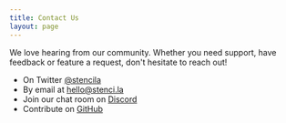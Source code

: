```yaml
---
title: Contact Us
layout: page
---
```


We love hearing from our community. Whether you need support, have feedback or feature a request, don't hesitate to reach out!

- On Twitter [@stencila](https://twitter.com/stencila)
- By email at [hello@stenci.la](mailto:hello@stenci.la)
- Join our chat room on [Discord](https://discord.gg/XMNrcWqykZ)
- Contribute on [GitHub](https://github.com/stencila/stencila/discussions)

